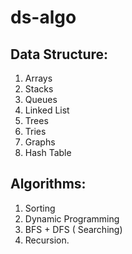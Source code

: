 # ds-algo

Data Structure:
---------------
1. Arrays
2. Stacks
3. Queues
4. Linked List
5. Trees
6. Tries
7. Graphs 
8. Hash Table


Algorithms:
-----------
1. Sorting 
2. Dynamic Programming
3. BFS + DFS ( Searching) 
4. Recursion. 

